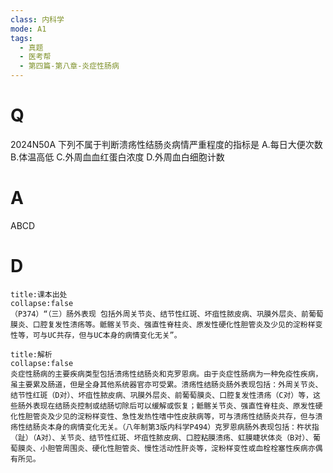 ```yaml
---
class: 内科学
mode: A1
tags:
  - 真题
  - 医考帮
  - 第四篇-第八章-炎症性肠病
---
```


# Q
2024N50A 下列不属于判断溃疡性结肠炎病情严重程度的指标是
A.每日大便次数
B.体温高低
C.外周血血红蛋白浓度
D.外周血白细胞计数

# A
ABCD
# D
```ad-note
title:课本出处
collapse:false
（P374）“（三）肠外表现 包括外周关节炎、结节性红斑、坏疽性脓皮病、巩膜外层炎、前葡萄膜炎、口腔复发性溃疡等。骶髂关节炎、强直性脊柱炎、原发性硬化性胆管炎及少见的淀粉样变性等，可与UC共存，但与UC本身的病情变化无关”。
```

```ad-summary
title:解析
collapse:false
炎症性肠病的主要疾病类型包括溃疡性结肠炎和克罗恩病。由于炎症性肠病为一种免疫性疾病，虽主要累及肠道，但是全身其他系统器官亦可受累。溃疡性结肠炎肠外表现包括：外周关节炎、结节性红斑（D对）、坏疽性脓皮病、巩膜外层炎、前葡萄膜炎、口腔复发性溃疡（C对）等，这些肠外表现在结肠炎控制或结肠切除后可以缓解或恢复；骶髂关节炎、强直性脊柱炎、原发性硬化性胆管炎及少见的淀粉样变性、急性发热性嗜中性皮肤病等，可与溃疡性结肠炎共存，但与溃疡性结肠炎本身的病情变化无关。（八年制第3版内科学P494）克罗恩病肠外表现包括：杵状指（趾）（A对）、关节炎、结节性红斑、坏疽性脓皮病、口腔粘膜溃疡、虹膜睫状体炎（B对）、葡萄膜炎、小胆管周围炎、硬化性胆管炎、慢性活动性肝炎等，淀粉样变性或血栓栓塞性疾病亦偶有所见。
```

